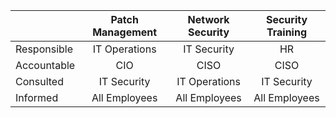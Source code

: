 | | Patch Management | Network Security | Security Training |  
|-|:-:|:-:|:-:|
| Responsible | IT Operations | IT Security | HR |
| Accountable | CIO | CISO | CISO |  
| Consulted | IT Security | IT Operations | IT Security |
| Informed | All Employees | All Employees | All Employees |
